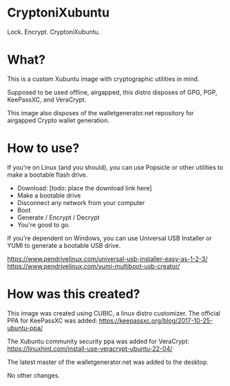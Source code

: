 # CryptoniXubuntu
Lock. Encrypt. CryptoniXubuntu.

# What?
This is a custom Xubuntu image with cryptographic utilities in mind.

Supposed to be used offline, airgapped, this distro disposes of GPG, PGP, KeePassXC, and VeraCrypt.

This image also disposes of the walletgenerator.net repository for airgapped Crypto wallet generation.

# How to use?
If you're on Linux (and you should), you can use Popsicle or other utilities to make a bootable flash drive.

  - Download: [todo: place the download link here]
  - Make a bootable drive
  - Disconnect any network from your computer
  - Boot
  - Generate / Encrypt / Decrypt
  - You're good to go.

If you're dependent on Windows, you can use Universal USB Installer or YUMI to generate a bootable USB drive.

https://www.pendrivelinux.com/universal-usb-installer-easy-as-1-2-3/
https://www.pendrivelinux.com/yumi-multiboot-usb-creator/

# How was this created?
This image was created using CUBIC, a linux distro customizer.
The official PPA for KeePassXC was added:
https://keepassxc.org/blog/2017-10-25-ubuntu-ppa/

The Xubuntu community security ppa was added for VeraCrypt:
https://linuxhint.com/install-use-veracrypt-ubuntu-22-04/

The latest master of the walletgenerator.net was added to the desktop.

No other changes.
